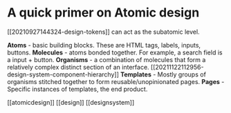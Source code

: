 # A quick primer on Atomic design

[[20210927144324-design-tokens]] can act as the subatomic level.

**Atoms** - basic building blocks. These are HTML tags, labels, inputs, buttons.
**Molecules** - atoms bonded together. For example, a search field is a input + button.
**Organisms** - a combination of molecules that form a relatively complex distinct section of an interface. [[20211122112956-design-system-component-hierarchy]]
**Templates** - Mostly groups of organisms stitched together to form reusable/unopinionated pages.
**Pages** - Specific instances of templates, the end product.

[[atomicdesign]]
[[design]]
[[designsystem]]